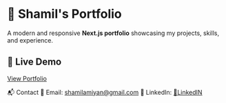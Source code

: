 # 🚀 Shamil's Portfolio

A modern and responsive **Next.js portfolio** showcasing my projects, skills, and experience.

## 🔗 Live Demo
[View Portfolio](https://shamil-amiyan.vercel.app)


📬 Contact
📧 Email: shamilamiyan@gmail.com
💼 LinkedIn: [💼LinkedIN](https://linkedin.com/in/shamilamiyan)
